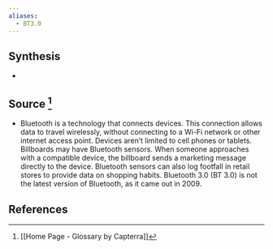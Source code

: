```yaml
---
aliases:
  - BT3.0
---
```

## Synthesis
- 
## Source [^1]
- Bluetooth is a technology that connects devices. This connection allows data to travel wirelessly, without connecting to a Wi-Fi network or other internet access point. Devices aren’t limited to cell phones or tablets. Billboards may have Bluetooth sensors. When someone approaches with a compatible device, the billboard sends a marketing message directly to the device. Bluetooth sensors can also log footfall in retail stores to provide data on shopping habits. Bluetooth 3.0 (BT 3.0) is not the latest version of Bluetooth, as it came out in 2009.
## References

[^1]: [[Home Page - Glossary by Capterra]]